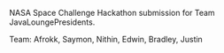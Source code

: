 NASA Space Challenge Hackathon submission for Team JavaLoungePresidents.

Team: Afrokk, Saymon, Nithin, Edwin, Bradley, Justin
